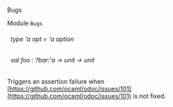 Bugs

 Module `Bugs`
<a id="type-opt"></a>
###### &nbsp; type 'a opt = 'a option



<a id="val-foo"></a>
###### &nbsp; val foo : ?bar:'a -> unit -> unit

Triggers an assertion failure when [https://github.com/ocaml/odoc/issues/101](https://github.com/ocaml/odoc/issues/101) is not fixed.
